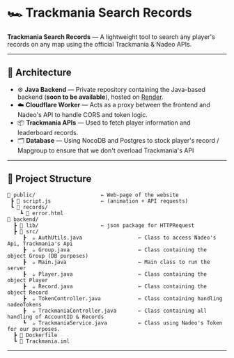 # 🏎️ Trackmania Search Records

**Trackmania Search Records** — A lightweight tool to search any player's records on any map using the official Trackmania & Nadeo APIs.

---

## 🔧 Architecture

- ⚙️ **Java Backend** — Private repository containing the Java-based backend (**soon to be available**), hosted on [Render](https://render.com).
- ☁️ **Cloudflare Worker** — Acts as a proxy between the frontend and Nadeo's API to handle CORS and token logic.
- 📦 **Trackmania APIs** — Used to fetch player information and leaderboard records.
- 🗂️ **Database** — Using NocoDB and Postgres to stock player's record / Mapgroup to ensure that we don't overload Trackmania's API 

---
## 📂 Project Structure
```
📁 public/                     ← Web-page of the website 
 ┣ 📄 script.js                ← (animation + API requests)
 ┗ 📁 records/
    ┗ 📄 error.html            
📁 backend/
  ┣ 📁 lib/                    ← json package for HTTPRequest 
  ┣ 📁 src/
     ┣  ☕️ AuthUtils.java                  ← Class to access Nadeo's Api, Trackmania's Api
     ┣  ☕️ Group.java                      ← Class containing the object Group (DB purposes)
     ┣  ☕️ Main.java                       ← Main class to run the server
     ┣  ☕️ Player.java                     ← Class containing the object Player 
     ┣  ☕️ Record.java                     ← Class containing the object Record
     ┣  ☕️ TokenController.java            ← Class containing handling nadeoTokens
     ┣  ☕️ TrackmaniaController.java       ← Class containing all handling of AccountID & Records
     ┗  ☕️ TrackmaniaService.java          ← Class using Nadeo's Token for our purposes.
  ┣ 📄 Dockerfile                
  ┗ 📄 Trackmania.iml 

```

---